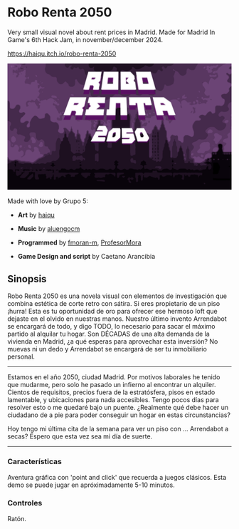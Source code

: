 # Robo Renta 2050
Very small visual novel about rent prices in Madrid. Made for Madrid In Game's 6th Hack Jam, in november/december 2024.

https://haiqu.itch.io/robo-renta-2050

![Robo Renta 2050](./Assets/Images/cover.png "Robo Renta 2050")

Made with love by Grupo 5:

- **Art** by [haiqu](https://haiqu.itch.io/)

- **Music** by [aluengocm](https://www.instagram.com/aluengocm)

- **Programmed** by [fmoran-m](https://fmoran-m.itch.io), [ProfesorMora](https://profesormora.itch.io/)

- **Game Design and script** by Caetano Arancibia



## Sinopsis

Robo Renta 2050 es una novela visual con elementos de investigación que combina estética de corte retro con sátira.  Si eres propietario de un piso ¡hurra! Esta es tu oportunidad de oro para  ofrecer ese hermoso loft que dejaste en el olvido en nuestras manos. Nuestro último invento Arrendabot se encargará de todo, y digo TODO, lo necesario para sacar el máximo partido al alquilar tu hogar. Son DÉCADAS de una alta demanda de la vivienda en Madrid, ¿a qué esperas para aprovechar esta inversión? No muevas ni un dedo y Arrendabot se encargará de ser tu inmobiliario personal.

----

Estamos en el año 2050, ciudad Madrid. Por motivos laborales he tenido que mudarme, pero solo he pasado un infierno al encontrar un alquiler. Cientos de requisitos, precios fuera de la estratósfera, pisos en estado lamentable, y ubicaciones para nada accesibles.  Tengo pocos días para resolver esto o me quedaré bajo un puente. ¿Realmente qué debe hacer un ciudadano de a pie para poder conseguir un hogar en estas circunstancias?

Hoy tengo mi última cita de la semana para ver un piso con ... Arrendabot a secas? Espero que esta vez sea mi día de suerte.

_____________________________________

### Características

Aventura gráfica con 'point and click' que recuerda a juegos clásicos.
Esta demo se puede jugar en apróximadamente 5-10 minutos.


### Controles

Ratón.